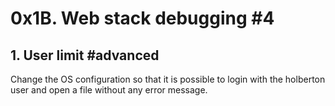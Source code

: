 # 0x1B. Web stack debugging #4
## 1. User limit #advanced
Change the OS configuration so that it is possible to login with the holberton user and open a file without any error message.
